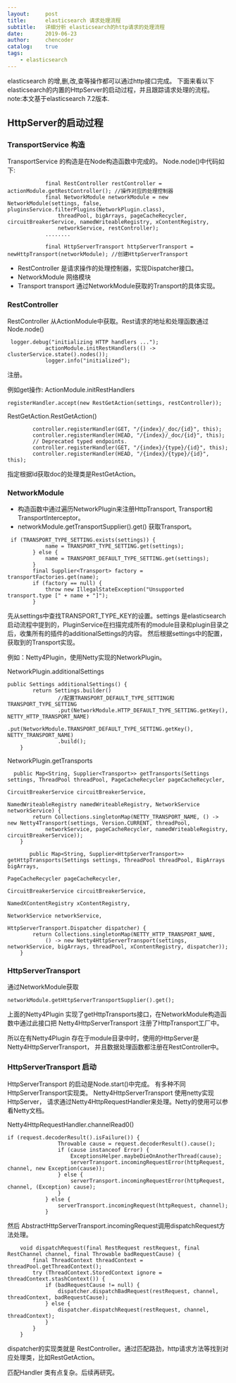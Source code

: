 ```yaml
---
layout:     post
title:      elasticsearch 请求处理流程 
subtitle:   详细分析 elasticsearch的http请求的处理流程
date:       2019-06-23
author:     chencoder
catalog: 	true
tags:
    - elasticsearch
---
```


elasticsearch 的增,删,改,查等操作都可以通过http接口完成。
下面来看以下elasticsearch的内置的HttpServer的启动过程，并且跟踪请求处理的流程。
note:本文基于elasticsearch 7.2版本. 

## HttpServer的启动过程

### TransportService 构造

TransportService 的构造是在Node构造函数中完成的。
Node.node()中代码如下:
```
            final RestController restController = actionModule.getRestController(); //操作对应的处理控制器
            final NetworkModule networkModule = new NetworkModule(settings, false, pluginsService.filterPlugins(NetworkPlugin.class),
                threadPool, bigArrays, pageCacheRecycler, circuitBreakerService, namedWriteableRegistry, xContentRegistry,
                networkService, restController); 
            ........

            final HttpServerTransport httpServerTransport = newHttpTransport(networkModule); //创建HttpServerTransport
```

* RestController 是请求操作的处理控制器，实现Dispatcher接口。
* NetworkModule 网络模块
* Transport transport 通过NetworkModule获取的Transport的具体实现。

### RestController
RestController 从ActionModule中获取。Rest请求的地址和处理函数通过
Node.node()
```
 logger.debug("initializing HTTP handlers ...");
            actionModule.initRestHandlers(() -> clusterService.state().nodes());
            logger.info("initialized");
```
注册。

例如get操作:
ActionModule.initRestHandlers
```
registerHandler.accept(new RestGetAction(settings, restController));
```

RestGetAction.RestGetAction()
```
 		controller.registerHandler(GET, "/{index}/_doc/{id}", this);
        controller.registerHandler(HEAD, "/{index}/_doc/{id}", this);
        // Deprecated typed endpoints.
        controller.registerHandler(GET, "/{index}/{type}/{id}", this);
        controller.registerHandler(HEAD, "/{index}/{type}/{id}", this);
```
指定根据Id获取doc的处理类是RestGetAction。

### NetworkModule

* 构造函数中通过遍历NetworkPlugin来注册HttpTransport, Transport和TransportInterceptor。
* networkModule.getTransportSupplier().get() 获取Transport。

```
 if (TRANSPORT_TYPE_SETTING.exists(settings)) {
            name = TRANSPORT_TYPE_SETTING.get(settings);
        } else {
            name = TRANSPORT_DEFAULT_TYPE_SETTING.get(settings);
        }
        final Supplier<Transport> factory = transportFactories.get(name);
        if (factory == null) {
            throw new IllegalStateException("Unsupported transport.type [" + name + "]");
        }
```
先从settings中查找TRANSPORT_TYPE_KEY的设置。settings 是elasticsearch启动流程中提到的，PluginService在扫描完成所有的module目录和plugin目录之后，收集所有的插件的additionalSettings的内容。
然后根据settings中的配置，获取到的Transport实现。

例如：Netty4Plugin，使用Netty实现的NetworkPlugin。

NetworkPlugin.additionalSettings
```
public Settings additionalSettings() {
        return Settings.builder()
        		//配置TRANSPORT_DEFAULT_TYPE_SETTING和TRANSPORT_TYPE_SETTING
                .put(NetworkModule.HTTP_DEFAULT_TYPE_SETTING.getKey(), NETTY_HTTP_TRANSPORT_NAME)
                .put(NetworkModule.TRANSPORT_DEFAULT_TYPE_SETTING.getKey(), NETTY_TRANSPORT_NAME)
                .build();
    }

```

NetworkPlugin.getTransports
```
  public Map<String, Supplier<Transport>> getTransports(Settings settings, ThreadPool threadPool, PageCacheRecycler pageCacheRecycler,
                                                          CircuitBreakerService circuitBreakerService,
                                                          NamedWriteableRegistry namedWriteableRegistry, NetworkService networkService) {
        return Collections.singletonMap(NETTY_TRANSPORT_NAME, () -> new Netty4Transport(settings, Version.CURRENT, threadPool,
            networkService, pageCacheRecycler, namedWriteableRegistry, circuitBreakerService));
    }

       public Map<String, Supplier<HttpServerTransport>> getHttpTransports(Settings settings, ThreadPool threadPool, BigArrays bigArrays,
                                                                        PageCacheRecycler pageCacheRecycler,
                                                                        CircuitBreakerService circuitBreakerService,
                                                                        NamedXContentRegistry xContentRegistry,
                                                                        NetworkService networkService,
                                                                        HttpServerTransport.Dispatcher dispatcher) {
        return Collections.singletonMap(NETTY_HTTP_TRANSPORT_NAME,
            () -> new Netty4HttpServerTransport(settings, networkService, bigArrays, threadPool, xContentRegistry, dispatcher));
    }
```



### HttpServerTransport
通过NetworkModule获取

```
networkModule.getHttpServerTransportSupplier().get();
```
上面的Netty4Plugin 实现了getHttpTransports接口，在NetworkModule构造函数中通过此接口把 Netty4HttpServerTransport 注册了HttpTransport工厂中。

所以在有Netty4Plugin 存在于module目录中时，使用的HttpServer是Netty4HttpServerTransport， 并且数据处理函数都注册在RestController中。


### HttpServerTransport 启动

HttpServerTransport 的启动是Node.start()中完成。
有多种不同HttpServerTransport实现类。
Netty4HttpServerTransport 使用netty实现HttpServer， 请求通过Netty4HttpRequestHandler来处理。Netty的使用可以参看Netty文档。

Netty4HttpRequestHandler.channelRead0()
```
if (request.decoderResult().isFailure()) {
                Throwable cause = request.decoderResult().cause();
                if (cause instanceof Error) {
                    ExceptionsHelper.maybeDieOnAnotherThread(cause);
                    serverTransport.incomingRequestError(httpRequest, channel, new Exception(cause));
                } else {
                    serverTransport.incomingRequestError(httpRequest, channel, (Exception) cause);
                }
            } else {
                serverTransport.incomingRequest(httpRequest, channel);
            }
```
然后 AbstractHttpServerTransport.incomingRequest调用dispatchRequest方法处理。

```
    void dispatchRequest(final RestRequest restRequest, final RestChannel channel, final Throwable badRequestCause) {
        final ThreadContext threadContext = threadPool.getThreadContext();
        try (ThreadContext.StoredContext ignore = threadContext.stashContext()) {
            if (badRequestCause != null) {
                dispatcher.dispatchBadRequest(restRequest, channel, threadContext, badRequestCause);
            } else {
                dispatcher.dispatchRequest(restRequest, channel, threadContext);
            }
        }
    }

```

dispatcher的实现类就是 RestController。通过匹配路劲，http请求方法等找到对应处理类，比如RestGetAction。

匹配Handler 类有点复杂。后续再研究。
